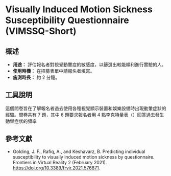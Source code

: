 # Visually Induced Motion Sickness Susceptibility Questionnaire (VIMSSQ-Short)

## 概述

- **用途：** 評估報名者對視覺動暈症的敏感度，以篩選出較能順利進行實驗的人。
- **使用時機：** 在招募表單中請報名者填寫。
- **施測時長：** 約 2 分鐘。

## 工具說明

這個問卷旨在了解報名者過去使用各種視覺顯示裝置和娛樂設備時出現動暈症狀的經驗。問卷共有 7 題，其中 6 題要求報名者用 4 點李克特量表（）回答過去發生動暈症狀的頻率

## 參考文獻

- Golding, J. F., Rafiq, A., and Keshavarz, B. Predicting individual susceptibility to visually induced motion sickness by questionnaire. Frontiers in Virtual Reality 2 (February 2021). https://doi.org/10.3389/frvir.2021.576871.
